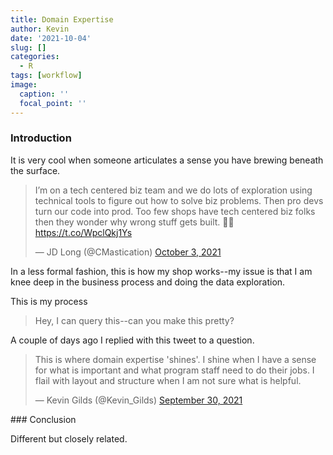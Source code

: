 ```yaml
---
title: Domain Expertise
author: Kevin
date: '2021-10-04'
slug: []
categories:
  - R
tags: [workflow]
image:
  caption: ''
  focal_point: ''
---
```


### Introduction

It is very cool when someone articulates a sense you have brewing beneath the surface. 

<blockquote class="twitter-tweet"><p lang="en" dir="ltr">I’m on a tech centered biz team and we do lots of exploration using technical tools to figure out how to solve biz problems. Then pro devs turn our code into prod. Too few shops have tech centered biz folks then they wonder why wrong stuff gets built. 🤷‍♂️ <a href="https://t.co/WpclQkj1Ys">https://t.co/WpclQkj1Ys</a></p>&mdash; JD Long (@CMastication) <a href="https://twitter.com/CMastication/status/1444671484727894017?ref_src=twsrc%5Etfw">October 3, 2021</a></blockquote> <script async src="https://platform.twitter.com/widgets.js" charset="utf-8"></script> 

In a less formal fashion, this is how my shop works--my issue is that I am knee deep in the business process and doing the data exploration. 


This is my process 

> Hey, I can query this--can you make this pretty? 


A couple of days ago I replied with this tweet to a question. 

<blockquote class="twitter-tweet"><p lang="en" dir="ltr">This is where domain expertise &#39;shines&#39;. I shine when I have a sense for what is important and what program staff need to do their jobs. I flail with layout and structure when I am not sure what is helpful.</p>&mdash; Kevin Gilds (@Kevin_Gilds) <a href="https://twitter.com/Kevin_Gilds/status/1443676243052875778?ref_src=twsrc%5Etfw">September 30, 2021</a></blockquote> <script async src="https://platform.twitter.com/widgets.js" charset="utf-8"></script> 
### Conclusion

Different but closely related. 
